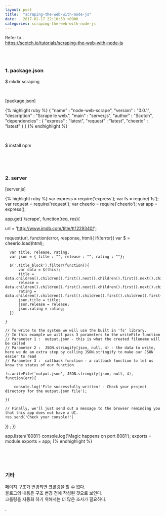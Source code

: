 ```yaml
---
layout: post
title:  "scraping-the-web-with-node-js"
date:   2017-02-17 22:10:53 +0900
categories: scraping-the-web-with-node-js
---
```



Refer to..  
https://scotch.io/tutorials/scraping-the-web-with-node-js  

<br><br>

### 1. package.json  

$ mkdir scraping  

<br>

[package.json]

{% highlight ruby %}
{
  "name"         : "node-web-scrape",
  "version"      : "0.0.1",
  "description"  : "Scrape le web.",
  "main"         : "server.js",
  "author"       : "Scotch",
  "dependencies" : {
    "express"    : "latest",
    "request"    : "latest",
    "cheerio"    : "latest"
  }
}
{% endhighlight %}

<br>

$ install npm

<br><br><br>

### 2. server  

[server.js]  

{% highlight ruby %}
var express = require('express');
var fs = require('fs');
var request = require('request');
var cheerio = require('cheerio');
var app     = express();

app.get('/scrape', function(req, res){

  url = 'http://www.imdb.com/title/tt1229340/';

  request(url, function(error, response, html){
    if(!error){
      var $ = cheerio.load(html);

      var title, release, rating;
      var json = { title : "", release : "", rating : ""};

      $('.title_block').filter(function(){
          var data = $(this);
          title = data.children().children().first().next().children().first().next().children().first().text();
          release = data.children().children().first().next().children().first().next().children().first().children().text();
          rating = data.children().children().first().children().first().children().first().children().first().children().text()
          json.title = title;
          json.release = release;
          json.rating = rating;
      })

    }

    // To write to the system we will use the built in 'fs' library.
    // In this example we will pass 3 parameters to the writeFile function
    // Parameter 1 :  output.json - this is what the created filename will be called
    // Parameter 2 :  JSON.stringify(json, null, 4) - the data to write, here we do an extra step by calling JSON.stringify to make our JSON easier to read
    // Parameter 3 :  callback function - a callback function to let us know the status of our function

    fs.writeFile('output.json', JSON.stringify(json, null, 4), function(err){

        console.log('File successfully written! - Check your project directory for the output.json file');

    })

    // Finally, we'll just send out a message to the browser reminding you that this app does not have a UI.
    res.send('Check your console!')

  }) ;
})

app.listen('8081')
console.log('Magic happens on port 8081');
exports = module.exports = app;
{% endhighlight %}

<br><br><br>

### 기타  

페이지 구조가 변경되면 크롤링을 할 수 없다.  
블로그의 내용은 구조 변경 전에 작성된 것으로 보인다.  
크롤링을 자동화 하기 위해서는 더 많은 조사가 필요하다.  













.
